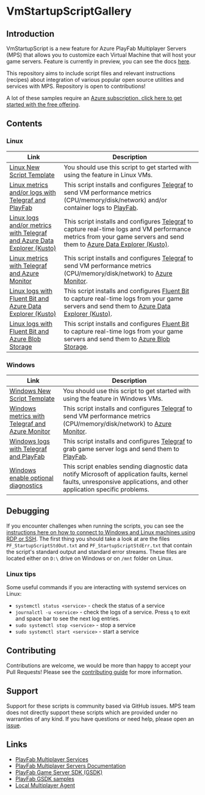 # VmStartupScriptGallery

## Introduction

VmStartupScript is a new feature for Azure PlayFab Multiplayer Servers (MPS) that allows you to customize each Virtual Machine that will host your game servers. Feature is currently in preview, you can see the docs [here](https://learn.microsoft.com/en-us/gaming/playfab/features/multiplayer/servers/vmstartupscript).

This repository aims to include script files and relevant instructions (recipes) about integration of various popular open source utilities and services with MPS. Repository is open to contributions!

A lot of these samples require an [Azure subscription, click here to get started with the free offering](https://azure.com/free).

## Contents

### Linux

| Link | Description |
| ----- | ----------- |
| [Linux New Script Template](linux_new_script_template) | You should use this script to get started with using the feature in Linux VMs. |
| [Linux metrics and/or logs with Telegraf and PlayFab](linux_logs_metrics_telegraf_playfab) | This script installs and configures [Telegraf](https://github.com/influxdata/telegraf) to send VM performance metrics (CPU/memory/disk/network) and/or container logs to [PlayFab](https://learn.microsoft.com/en-us/gaming/playfab/). |
| [Linux logs and/or metrics with Telegraf and Azure Data Explorer (Kusto)](linux_logs_metrics_telegraf_kusto) | This script installs and configures [Telegraf](https://github.com/influxdata/telegraf) to capture real-time logs and VM performance metrics from your game servers and send them to [Azure Data Explorer (Kusto)](https://learn.microsoft.com/en-us/azure/data-explorer/data-explorer-overview). |
| [Linux metrics with Telegraf and Azure Monitor](linux_metrics_telegraf_azuremonitor) | This script installs and configures [Telegraf](https://github.com/influxdata/telegraf) to send VM performance metrics (CPU/memory/disk/network) to [Azure Monitor](https://learn.microsoft.com/en-us/azure/azure-monitor/overview). |
| [Linux logs with Fluent Bit and Azure Data Explorer (Kusto)](linux_logs_fluentbit_kusto) | This script installs and configures [Fluent Bit](https://github.com/fluent/fluent-bit) to capture real-time logs from your game servers and send them to [Azure Data Explorer (Kusto)](https://learn.microsoft.com/en-us/azure/data-explorer/data-explorer-overview). |
| [Linux logs with Fluent Bit and Azure Blob Storage](linux_logs_fluentbit_azurestorage) | This script installs and configures [Fluent Bit](https://github.com/fluent/fluent-bit) to capture real-time logs from your game servers and send them to [Azure Blob Storage](https://learn.microsoft.com/en-us/azure/storage/blobs/storage-blobs-introduction). |

### Windows

| Link | Description |
| ----- | ----------- |
| [Windows New Script Template](windows_new_script_template) | You should use this script to get started with using the feature in Windows VMs. |
| [Windows metrics with Telegraf and Azure Monitor](windows_metrics_telegraf_azuremonitor) | This script installs and configures [Telegraf](https://github.com/influxdata/telegraf) to send VM performance metrics (CPU/memory/disk/network) to [Azure Monitor](https://learn.microsoft.com/en-us/azure/azure-monitor/overview). |
| [Windows logs with Telegraf and PlayFab](windows_logs_telegraf_playfab) | This script installs and configures [Telegraf](https://github.com/influxdata/telegraf) to grab game server logs and send them to [PlayFab](https://learn.microsoft.com/en-us/gaming/playfab/). |
| [Windows enable optional diagnostics](windows_enable_optional_diagnostics) | This script enables sending diagnostic data notify Microsoft of application faults, kernel faults, unresponsive applications, and other application specific problems. |

## Debugging

If you encounter challenges when running the scripts, you can see the [instructions here on how to connect to Windows and Linux machines using RDP or SSH](https://learn.microsoft.com/en-us/gaming/playfab/features/multiplayer/servers/directly-debugging-game-servers). The first thing you should take a look at are the files `PF_StartupScriptStdOut.txt` and `PF_StartupScriptStdErr.txt` that contain the script's standard output and standard error streams. These files are located either on `D:\` drive on Windows or on `/mnt` folder on Linux.

### Linux tips

Some useful commands if you are interacting with systemd services on Linux:

- `systemctl status <service>` - check the status of a service
- `journalctl -u <service>` - check the logs of a service. Press `q` to exit and space bar to see the next log entries.
- `sudo systemctl stop <service>` - stop a service
- `sudo systemctl start <service>` - start a service

## Contributing

Contributions are welcome, we would be more than happy to accept your Pull Requests! Please see the [contributing guide](CONTRIBUTING.md) for more information.

## Support

Support for these scripts is community based via GitHub issues. MPS team does not directly support these scripts which are provided under no warranties of any kind. If you have questions or need help, please open an [issue](https://github.com/PlayFab/VmStartupScriptGallery/issues).

## Links

- [PlayFab Multiplayer Services](https://playfab.com/multiplayer)
- [PlayFab Multiplayer Servers Documentation](https://docs.microsoft.com/en-us/gaming/playfab/features/multiplayer/servers/overview)
- [PlayFab Game Server SDK (GSDK)](https://github.com/PlayFab/gsdk)
- [PlayFab GSDK samples](https://github.com/PlayFab/MpsSamples)
- [Local Multiplayer Agent](https://github.com/PlayFab/MpsAgent)
